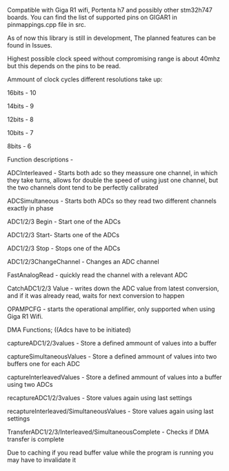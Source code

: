 Compatible with Giga R1 wifi, Portenta h7 and possibly other stm32h747 boards. You can find the list of supported pins on GIGAR1 in pinmappings.cpp file in src.

As of now this library is still in development, The planned features can be found in Issues.

Highest possible clock speed without compromising range is about 40mhz but this depends on the pins to be read.


Ammount of clock cycles different resolutions take up:

16bits - 10

14bits - 9

12bits - 8

10bits - 7

8bits  - 6


Function descriptions - 

ADCInterleaved - Starts both adc so they meassure one channel, in which they take turns, allows for double the speed of using just one channel, but the two channels dont tend to be perfectly calibrated

ADCSimultaneous - Starts both ADCs so they read two different channels exactly in phase

ADC1/2/3 Begin - Start one of the ADCs

ADC1/2/3 Start- Starts one of the ADCs

ADC1/2/3 Stop - Stops one of the ADCs

ADC1/2/3ChangeChannel - Changes an ADC channel

FastAnalogRead - quickly read the channel with a relevant ADC

CatchADC1/2/3 Value - writes down the ADC value from latest conversion, and if it was already read, waits for next conversion to happen

OPAMPCFG - starts the operational amplifier, only supported when using Giga R1 Wifi.


DMA Functions; ((Adcs have to be initiated)


captureADC1/2/3values - Store a defined ammount of values into a buffer

captureSimultaneousValues - Store a defined ammount of values into two buffers one for each ADC

captureInterleavedValues - Store a defined ammount of values into a buffer using two ADCs 

recaptureADC1/2/3values - Store values again using last settings

recaptureInterleaved/SimultaneousValues - Store values again using last settings

TransferADC1/2/3/Interleaved/SimultaneousComplete - Checks if DMA transfer is complete


Due to caching if you read buffer value while the program is running you may have to invalidate it
